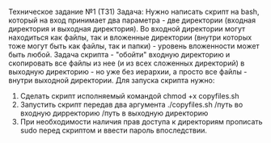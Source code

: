 Техническое задание №1 (ТЗ1)
Задача:
Нужно написать скрипт на bash, который на вход принимает два параметра - две директории (входная директория и выходная директория). Во входной директории могут находиться как файлы, так и вложенные директории (внутри которых тоже могут быть как файлы, так и папки) - уровень вложенности может быть любой. Задача скрипта - "обойти" входную директорию и скопировать все файлы из нее (и из всех сложенных директорий) в выходную директорию - но уже без иерархии, а просто все файлы - внутри выходной директории.
Для запуска скрипта нужно:
1) Сделать скрипт исполняемый командой chmod +x copyfiles.sh
2) Запустить скрипт передав два аргумента ./copyfiles.sh /путь во входную дирректорию /путь в выходную директорию
3) При необходимости наличия прав доступа к директориям прописать sudo перед скриптом и ввести пароль впоследствии. 
